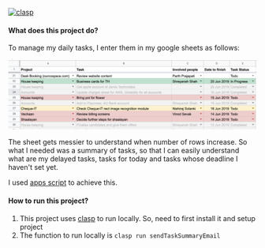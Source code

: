  
[![clasp](https://img.shields.io/badge/built%20with-clasp-4285f4.svg)](https://github.com/google/clasp) 

#### What does this project do?

To manage my daily tasks, I enter them in my google sheets as follows:

![Sheet sample screenshot](./extras/images/sheet-sample-screenshot.png)

The sheet gets messier to understand when number of rows increase. So what I needed was a summary of tasks, so that I can easily
understand what are my delayed tasks, tasks for today and tasks whose deadline I haven't set yet.

I used [apps script](https://developers.google.com/apps-script) to achieve this.
 

#### How to run this project?
1. This project uses [clasp](https://github.com/google/clasp/blob/master/docs/run.md) to run locally. So, need to first install it and setup project 
2. The function to run locally is `clasp run sendTaskSummaryEmail`
